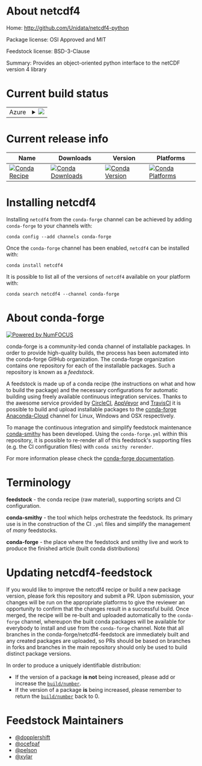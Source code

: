 About netcdf4
=============

Home: http://github.com/Unidata/netcdf4-python

Package license: OSI Approved and MIT

Feedstock license: BSD-3-Clause

Summary: Provides an object-oriented python interface to the netCDF version 4 library



Current build status
====================


<table>
    
  <tr>
    <td>Azure</td>
    <td>
      <details>
        <summary>
          <a href="https://dev.azure.com/conda-forge/feedstock-builds/_build/latest?definitionId=676&branchName=master">
            <img src="https://dev.azure.com/conda-forge/feedstock-builds/_apis/build/status/netcdf4-feedstock?branchName=master">
          </a>
        </summary>
        <table>
          <thead><tr><th>Variant</th><th>Status</th></tr></thead>
          <tbody><tr>
              <td>linux_64_mpimpichnumpy1.16python3.6.____cpython</td>
              <td>
                <a href="https://dev.azure.com/conda-forge/feedstock-builds/_build/latest?definitionId=676&branchName=master">
                  <img src="https://dev.azure.com/conda-forge/feedstock-builds/_apis/build/status/netcdf4-feedstock?branchName=master&jobName=linux&configuration=linux_64_mpimpichnumpy1.16python3.6.____cpython" alt="variant">
                </a>
              </td>
            </tr><tr>
              <td>linux_64_mpimpichnumpy1.16python3.7.____cpython</td>
              <td>
                <a href="https://dev.azure.com/conda-forge/feedstock-builds/_build/latest?definitionId=676&branchName=master">
                  <img src="https://dev.azure.com/conda-forge/feedstock-builds/_apis/build/status/netcdf4-feedstock?branchName=master&jobName=linux&configuration=linux_64_mpimpichnumpy1.16python3.7.____cpython" alt="variant">
                </a>
              </td>
            </tr><tr>
              <td>linux_64_mpimpichnumpy1.16python3.8.____cpython</td>
              <td>
                <a href="https://dev.azure.com/conda-forge/feedstock-builds/_build/latest?definitionId=676&branchName=master">
                  <img src="https://dev.azure.com/conda-forge/feedstock-builds/_apis/build/status/netcdf4-feedstock?branchName=master&jobName=linux&configuration=linux_64_mpimpichnumpy1.16python3.8.____cpython" alt="variant">
                </a>
              </td>
            </tr><tr>
              <td>linux_64_mpimpichnumpy1.18python3.6.____73_pypy</td>
              <td>
                <a href="https://dev.azure.com/conda-forge/feedstock-builds/_build/latest?definitionId=676&branchName=master">
                  <img src="https://dev.azure.com/conda-forge/feedstock-builds/_apis/build/status/netcdf4-feedstock?branchName=master&jobName=linux&configuration=linux_64_mpimpichnumpy1.18python3.6.____73_pypy" alt="variant">
                </a>
              </td>
            </tr><tr>
              <td>linux_64_mpinompinumpy1.16python3.6.____cpython</td>
              <td>
                <a href="https://dev.azure.com/conda-forge/feedstock-builds/_build/latest?definitionId=676&branchName=master">
                  <img src="https://dev.azure.com/conda-forge/feedstock-builds/_apis/build/status/netcdf4-feedstock?branchName=master&jobName=linux&configuration=linux_64_mpinompinumpy1.16python3.6.____cpython" alt="variant">
                </a>
              </td>
            </tr><tr>
              <td>linux_64_mpinompinumpy1.16python3.7.____cpython</td>
              <td>
                <a href="https://dev.azure.com/conda-forge/feedstock-builds/_build/latest?definitionId=676&branchName=master">
                  <img src="https://dev.azure.com/conda-forge/feedstock-builds/_apis/build/status/netcdf4-feedstock?branchName=master&jobName=linux&configuration=linux_64_mpinompinumpy1.16python3.7.____cpython" alt="variant">
                </a>
              </td>
            </tr><tr>
              <td>linux_64_mpinompinumpy1.16python3.8.____cpython</td>
              <td>
                <a href="https://dev.azure.com/conda-forge/feedstock-builds/_build/latest?definitionId=676&branchName=master">
                  <img src="https://dev.azure.com/conda-forge/feedstock-builds/_apis/build/status/netcdf4-feedstock?branchName=master&jobName=linux&configuration=linux_64_mpinompinumpy1.16python3.8.____cpython" alt="variant">
                </a>
              </td>
            </tr><tr>
              <td>linux_64_mpinompinumpy1.18python3.6.____73_pypy</td>
              <td>
                <a href="https://dev.azure.com/conda-forge/feedstock-builds/_build/latest?definitionId=676&branchName=master">
                  <img src="https://dev.azure.com/conda-forge/feedstock-builds/_apis/build/status/netcdf4-feedstock?branchName=master&jobName=linux&configuration=linux_64_mpinompinumpy1.18python3.6.____73_pypy" alt="variant">
                </a>
              </td>
            </tr><tr>
              <td>linux_64_mpiopenmpinumpy1.16python3.6.____cpython</td>
              <td>
                <a href="https://dev.azure.com/conda-forge/feedstock-builds/_build/latest?definitionId=676&branchName=master">
                  <img src="https://dev.azure.com/conda-forge/feedstock-builds/_apis/build/status/netcdf4-feedstock?branchName=master&jobName=linux&configuration=linux_64_mpiopenmpinumpy1.16python3.6.____cpython" alt="variant">
                </a>
              </td>
            </tr><tr>
              <td>linux_64_mpiopenmpinumpy1.16python3.7.____cpython</td>
              <td>
                <a href="https://dev.azure.com/conda-forge/feedstock-builds/_build/latest?definitionId=676&branchName=master">
                  <img src="https://dev.azure.com/conda-forge/feedstock-builds/_apis/build/status/netcdf4-feedstock?branchName=master&jobName=linux&configuration=linux_64_mpiopenmpinumpy1.16python3.7.____cpython" alt="variant">
                </a>
              </td>
            </tr><tr>
              <td>linux_64_mpiopenmpinumpy1.16python3.8.____cpython</td>
              <td>
                <a href="https://dev.azure.com/conda-forge/feedstock-builds/_build/latest?definitionId=676&branchName=master">
                  <img src="https://dev.azure.com/conda-forge/feedstock-builds/_apis/build/status/netcdf4-feedstock?branchName=master&jobName=linux&configuration=linux_64_mpiopenmpinumpy1.16python3.8.____cpython" alt="variant">
                </a>
              </td>
            </tr><tr>
              <td>linux_64_mpiopenmpinumpy1.18python3.6.____73_pypy</td>
              <td>
                <a href="https://dev.azure.com/conda-forge/feedstock-builds/_build/latest?definitionId=676&branchName=master">
                  <img src="https://dev.azure.com/conda-forge/feedstock-builds/_apis/build/status/netcdf4-feedstock?branchName=master&jobName=linux&configuration=linux_64_mpiopenmpinumpy1.18python3.6.____73_pypy" alt="variant">
                </a>
              </td>
            </tr><tr>
              <td>osx_64_mpimpichnumpy1.16python3.6.____cpython</td>
              <td>
                <a href="https://dev.azure.com/conda-forge/feedstock-builds/_build/latest?definitionId=676&branchName=master">
                  <img src="https://dev.azure.com/conda-forge/feedstock-builds/_apis/build/status/netcdf4-feedstock?branchName=master&jobName=osx&configuration=osx_64_mpimpichnumpy1.16python3.6.____cpython" alt="variant">
                </a>
              </td>
            </tr><tr>
              <td>osx_64_mpimpichnumpy1.16python3.7.____cpython</td>
              <td>
                <a href="https://dev.azure.com/conda-forge/feedstock-builds/_build/latest?definitionId=676&branchName=master">
                  <img src="https://dev.azure.com/conda-forge/feedstock-builds/_apis/build/status/netcdf4-feedstock?branchName=master&jobName=osx&configuration=osx_64_mpimpichnumpy1.16python3.7.____cpython" alt="variant">
                </a>
              </td>
            </tr><tr>
              <td>osx_64_mpimpichnumpy1.16python3.8.____cpython</td>
              <td>
                <a href="https://dev.azure.com/conda-forge/feedstock-builds/_build/latest?definitionId=676&branchName=master">
                  <img src="https://dev.azure.com/conda-forge/feedstock-builds/_apis/build/status/netcdf4-feedstock?branchName=master&jobName=osx&configuration=osx_64_mpimpichnumpy1.16python3.8.____cpython" alt="variant">
                </a>
              </td>
            </tr><tr>
              <td>osx_64_mpimpichnumpy1.18python3.6.____73_pypy</td>
              <td>
                <a href="https://dev.azure.com/conda-forge/feedstock-builds/_build/latest?definitionId=676&branchName=master">
                  <img src="https://dev.azure.com/conda-forge/feedstock-builds/_apis/build/status/netcdf4-feedstock?branchName=master&jobName=osx&configuration=osx_64_mpimpichnumpy1.18python3.6.____73_pypy" alt="variant">
                </a>
              </td>
            </tr><tr>
              <td>osx_64_mpinompinumpy1.16python3.6.____cpython</td>
              <td>
                <a href="https://dev.azure.com/conda-forge/feedstock-builds/_build/latest?definitionId=676&branchName=master">
                  <img src="https://dev.azure.com/conda-forge/feedstock-builds/_apis/build/status/netcdf4-feedstock?branchName=master&jobName=osx&configuration=osx_64_mpinompinumpy1.16python3.6.____cpython" alt="variant">
                </a>
              </td>
            </tr><tr>
              <td>osx_64_mpinompinumpy1.16python3.7.____cpython</td>
              <td>
                <a href="https://dev.azure.com/conda-forge/feedstock-builds/_build/latest?definitionId=676&branchName=master">
                  <img src="https://dev.azure.com/conda-forge/feedstock-builds/_apis/build/status/netcdf4-feedstock?branchName=master&jobName=osx&configuration=osx_64_mpinompinumpy1.16python3.7.____cpython" alt="variant">
                </a>
              </td>
            </tr><tr>
              <td>osx_64_mpinompinumpy1.16python3.8.____cpython</td>
              <td>
                <a href="https://dev.azure.com/conda-forge/feedstock-builds/_build/latest?definitionId=676&branchName=master">
                  <img src="https://dev.azure.com/conda-forge/feedstock-builds/_apis/build/status/netcdf4-feedstock?branchName=master&jobName=osx&configuration=osx_64_mpinompinumpy1.16python3.8.____cpython" alt="variant">
                </a>
              </td>
            </tr><tr>
              <td>osx_64_mpinompinumpy1.18python3.6.____73_pypy</td>
              <td>
                <a href="https://dev.azure.com/conda-forge/feedstock-builds/_build/latest?definitionId=676&branchName=master">
                  <img src="https://dev.azure.com/conda-forge/feedstock-builds/_apis/build/status/netcdf4-feedstock?branchName=master&jobName=osx&configuration=osx_64_mpinompinumpy1.18python3.6.____73_pypy" alt="variant">
                </a>
              </td>
            </tr><tr>
              <td>osx_64_mpiopenmpinumpy1.16python3.6.____cpython</td>
              <td>
                <a href="https://dev.azure.com/conda-forge/feedstock-builds/_build/latest?definitionId=676&branchName=master">
                  <img src="https://dev.azure.com/conda-forge/feedstock-builds/_apis/build/status/netcdf4-feedstock?branchName=master&jobName=osx&configuration=osx_64_mpiopenmpinumpy1.16python3.6.____cpython" alt="variant">
                </a>
              </td>
            </tr><tr>
              <td>osx_64_mpiopenmpinumpy1.16python3.7.____cpython</td>
              <td>
                <a href="https://dev.azure.com/conda-forge/feedstock-builds/_build/latest?definitionId=676&branchName=master">
                  <img src="https://dev.azure.com/conda-forge/feedstock-builds/_apis/build/status/netcdf4-feedstock?branchName=master&jobName=osx&configuration=osx_64_mpiopenmpinumpy1.16python3.7.____cpython" alt="variant">
                </a>
              </td>
            </tr><tr>
              <td>osx_64_mpiopenmpinumpy1.16python3.8.____cpython</td>
              <td>
                <a href="https://dev.azure.com/conda-forge/feedstock-builds/_build/latest?definitionId=676&branchName=master">
                  <img src="https://dev.azure.com/conda-forge/feedstock-builds/_apis/build/status/netcdf4-feedstock?branchName=master&jobName=osx&configuration=osx_64_mpiopenmpinumpy1.16python3.8.____cpython" alt="variant">
                </a>
              </td>
            </tr><tr>
              <td>osx_64_mpiopenmpinumpy1.18python3.6.____73_pypy</td>
              <td>
                <a href="https://dev.azure.com/conda-forge/feedstock-builds/_build/latest?definitionId=676&branchName=master">
                  <img src="https://dev.azure.com/conda-forge/feedstock-builds/_apis/build/status/netcdf4-feedstock?branchName=master&jobName=osx&configuration=osx_64_mpiopenmpinumpy1.18python3.6.____73_pypy" alt="variant">
                </a>
              </td>
            </tr><tr>
              <td>win_64_mpinompipython3.6.____cpython</td>
              <td>
                <a href="https://dev.azure.com/conda-forge/feedstock-builds/_build/latest?definitionId=676&branchName=master">
                  <img src="https://dev.azure.com/conda-forge/feedstock-builds/_apis/build/status/netcdf4-feedstock?branchName=master&jobName=win&configuration=win_64_mpinompipython3.6.____cpython" alt="variant">
                </a>
              </td>
            </tr><tr>
              <td>win_64_mpinompipython3.7.____cpython</td>
              <td>
                <a href="https://dev.azure.com/conda-forge/feedstock-builds/_build/latest?definitionId=676&branchName=master">
                  <img src="https://dev.azure.com/conda-forge/feedstock-builds/_apis/build/status/netcdf4-feedstock?branchName=master&jobName=win&configuration=win_64_mpinompipython3.7.____cpython" alt="variant">
                </a>
              </td>
            </tr><tr>
              <td>win_64_mpinompipython3.8.____cpython</td>
              <td>
                <a href="https://dev.azure.com/conda-forge/feedstock-builds/_build/latest?definitionId=676&branchName=master">
                  <img src="https://dev.azure.com/conda-forge/feedstock-builds/_apis/build/status/netcdf4-feedstock?branchName=master&jobName=win&configuration=win_64_mpinompipython3.8.____cpython" alt="variant">
                </a>
              </td>
            </tr>
          </tbody>
        </table>
      </details>
    </td>
  </tr>
</table>

Current release info
====================

| Name | Downloads | Version | Platforms |
| --- | --- | --- | --- |
| [![Conda Recipe](https://img.shields.io/badge/recipe-netcdf4-green.svg)](https://anaconda.org/conda-forge/netcdf4) | [![Conda Downloads](https://img.shields.io/conda/dn/conda-forge/netcdf4.svg)](https://anaconda.org/conda-forge/netcdf4) | [![Conda Version](https://img.shields.io/conda/vn/conda-forge/netcdf4.svg)](https://anaconda.org/conda-forge/netcdf4) | [![Conda Platforms](https://img.shields.io/conda/pn/conda-forge/netcdf4.svg)](https://anaconda.org/conda-forge/netcdf4) |

Installing netcdf4
==================

Installing `netcdf4` from the `conda-forge` channel can be achieved by adding `conda-forge` to your channels with:

```
conda config --add channels conda-forge
```

Once the `conda-forge` channel has been enabled, `netcdf4` can be installed with:

```
conda install netcdf4
```

It is possible to list all of the versions of `netcdf4` available on your platform with:

```
conda search netcdf4 --channel conda-forge
```


About conda-forge
=================

[![Powered by NumFOCUS](https://img.shields.io/badge/powered%20by-NumFOCUS-orange.svg?style=flat&colorA=E1523D&colorB=007D8A)](http://numfocus.org)

conda-forge is a community-led conda channel of installable packages.
In order to provide high-quality builds, the process has been automated into the
conda-forge GitHub organization. The conda-forge organization contains one repository
for each of the installable packages. Such a repository is known as a *feedstock*.

A feedstock is made up of a conda recipe (the instructions on what and how to build
the package) and the necessary configurations for automatic building using freely
available continuous integration services. Thanks to the awesome service provided by
[CircleCI](https://circleci.com/), [AppVeyor](https://www.appveyor.com/)
and [TravisCI](https://travis-ci.com/) it is possible to build and upload installable
packages to the [conda-forge](https://anaconda.org/conda-forge)
[Anaconda-Cloud](https://anaconda.org/) channel for Linux, Windows and OSX respectively.

To manage the continuous integration and simplify feedstock maintenance
[conda-smithy](https://github.com/conda-forge/conda-smithy) has been developed.
Using the ``conda-forge.yml`` within this repository, it is possible to re-render all of
this feedstock's supporting files (e.g. the CI configuration files) with ``conda smithy rerender``.

For more information please check the [conda-forge documentation](https://conda-forge.org/docs/).

Terminology
===========

**feedstock** - the conda recipe (raw material), supporting scripts and CI configuration.

**conda-smithy** - the tool which helps orchestrate the feedstock.
                   Its primary use is in the construction of the CI ``.yml`` files
                   and simplify the management of *many* feedstocks.

**conda-forge** - the place where the feedstock and smithy live and work to
                  produce the finished article (built conda distributions)


Updating netcdf4-feedstock
==========================

If you would like to improve the netcdf4 recipe or build a new
package version, please fork this repository and submit a PR. Upon submission,
your changes will be run on the appropriate platforms to give the reviewer an
opportunity to confirm that the changes result in a successful build. Once
merged, the recipe will be re-built and uploaded automatically to the
`conda-forge` channel, whereupon the built conda packages will be available for
everybody to install and use from the `conda-forge` channel.
Note that all branches in the conda-forge/netcdf4-feedstock are
immediately built and any created packages are uploaded, so PRs should be based
on branches in forks and branches in the main repository should only be used to
build distinct package versions.

In order to produce a uniquely identifiable distribution:
 * If the version of a package **is not** being increased, please add or increase
   the [``build/number``](https://conda.io/docs/user-guide/tasks/build-packages/define-metadata.html#build-number-and-string).
 * If the version of a package **is** being increased, please remember to return
   the [``build/number``](https://conda.io/docs/user-guide/tasks/build-packages/define-metadata.html#build-number-and-string)
   back to 0.

Feedstock Maintainers
=====================

* [@dopplershift](https://github.com/dopplershift/)
* [@ocefpaf](https://github.com/ocefpaf/)
* [@pelson](https://github.com/pelson/)
* [@xylar](https://github.com/xylar/)

